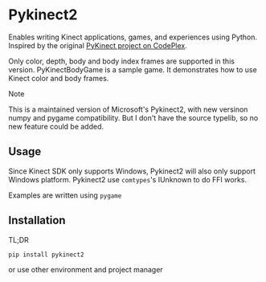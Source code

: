 # Pykinect2

Enables writing Kinect applications, games, and experiences using Python.  Inspired by the original [PyKinect project on CodePlex](http://pytools.codeplex.com/wikipage?title=PyKinect).

Only color, depth, body and body index frames are supported in this version. PyKinectBodyGame is a sample game. It demonstrates how to use Kinect color and body frames.

> [!NOTE]
> This is a maintained version of Microsoft's Pykinect2, with new versinon numpy and pygame compatibility.
> But I don't have the source typelib, so no new feature could be added.

## Usage

Since Kinect SDK only supports Windows, Pykinect2 will also only support Windows platform. Pykinect2 use `comtypes`'s IUnknown to do FFI works.

Examples are written using `pygame`

## Installation

TL;DR

```bash
pip install pykinect2
```

or use other environment and project manager
